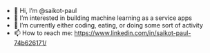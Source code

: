 - 👋 Hi, I’m @saikot-paul
- 👀 I’m interested in building machine learning as a service apps 
- 🌱 I’m currently either coding, eating, or doing some sort of activity
- 📫 How to reach me: https://www.linkedin.com/in/saikot-paul-74b626171/

<!---
saikot-paul/saikot-paul is a ✨ special ✨ repository because its `README.md` (this file) appears on your GitHub profile.
You can click the Preview link to take a look at your changes.
--->
